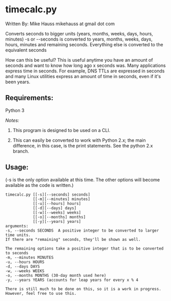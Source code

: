 # timecalc.py

Written By: Mike Hauss mikehauss at gmail dot com

Converts seconds to bigger units (years, months, weeks, days, hours, minutes)
-s or --seconds is converted to years, months, weeks, days, hours, minutes and remaining seconds.
Everything else is converted to the equivalent seconds

How can this be useful?
This is useful anytime you have an amount of seconds and want to know how long ago x seconds was.  Many applications express time in seconds.  For example, DNS TTLs are expressed in seconds and many Linux utilities express an amount of time in seconds, even if it's been years.

## Requirements:
Python 3

_Notes:_ 
1. This program is designed to be used on a CLI.

2. This can easily be converted to work with Python 2.x; the main difference, in this case, is the print statements.  See the python 2.x branch.

## Usage:
(-s is the only option available at this time.  The other options will become available as the code is written.)
```
timecalc.py [[-s][--seconds] seconds]
            [[-m][--minutes] minutes]
            [[-u][--hours] hours]
            [[-d][--days] days]
            [[-w][--weeks] weeks]
            [[-o][--months] months]
            [[-y][--years] years]
arguments:
-s, --seconds SECONDS  A positive integer to be converted to larger time units.
If there are "remaining" seconds, they'll be shown as well.

The remaining options take a positive integer that is to be converted to seconds
-m, --minutes MINUTES
-u, --hours HOURS
-d, --days DAYS
-w, --weeks WEEKS
-o, --months MONTHS (30-day month used here)
-y, --years YEARS (accounts for leap years for every x % 4

There is still much to be done on this, so it is a work in progress.  However, feel free to use this.
```
